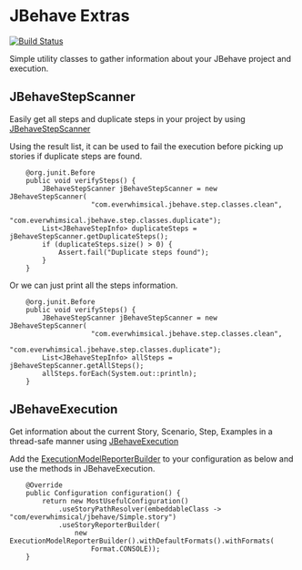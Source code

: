 # JBehave Extras

[![Build Status](https://travis-ci.org/EverWhimsical/jbehave-extras.svg?branch=master)](https://travis-ci.org/EverWhimsical/jbehave-extras)

Simple utility classes to gather information about your JBehave project and execution.

## JBehaveStepScanner
Easily get all steps and duplicate steps in your project by using [JBehaveStepScanner](jbehave-extras/src/main/java/com/everwhimsical/jbehave/step/JBehaveStepScanner.java)

Using the result list, it can be used to fail the execution before picking up stories if duplicate steps are found.
```
    @org.junit.Before
    public void verifySteps() {
        JBehaveStepScanner jBehaveStepScanner = new JBehaveStepScanner(
                    "com.everwhimsical.jbehave.step.classes.clean",
                    "com.everwhimsical.jbehave.step.classes.duplicate");
        List<JBehaveStepInfo> duplicateSteps = jBehaveStepScanner.getDuplicateSteps();
        if (duplicateSteps.size() > 0) {
            Assert.fail("Duplicate steps found");
        }
    }
```

Or we can just print all the steps information.
```
    @org.junit.Before
    public void verifySteps() {
        JBehaveStepScanner jBehaveStepScanner = new JBehaveStepScanner(
                    "com.everwhimsical.jbehave.step.classes.clean",
                    "com.everwhimsical.jbehave.step.classes.duplicate");
        List<JBehaveStepInfo> allSteps = jBehaveStepScanner.getAllSteps();
        allSteps.forEach(System.out::println);
    }
```


## JBehaveExecution
Get information about the current Story, Scenario, Step, Examples in a thread-safe manner using [JBehaveExecution](jbehave-extras/src/main/java/com/everwhimsical/jbehave/execution/JBehaveExecution.java)

Add the [ExecutionModelReporterBuilder](jbehave-extras/src/main/java/com/everwhimsical/jbehave/reporter/ExecutionModelReporterBuilder.java) to your configuration as below and use the methods in JBehaveExecution.
```
    @Override
    public Configuration configuration() {
        return new MostUsefulConfiguration()
            .useStoryPathResolver(embeddableClass -> "com/everwhimsical/jbehave/Simple.story")
            .useStoryReporterBuilder(
                new ExecutionModelReporterBuilder().withDefaultFormats().withFormats(
                    Format.CONSOLE));
    }
```


